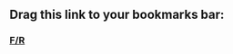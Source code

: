## Drag this link to your bookmarks bar:

 <h3><a href="javascript:(function&#32;FR_2_0(){function&#32;toastMsg(str,sec,err){WF.showMessage(&quot;&lt;b&gt;&quot;+str+&quot;&lt;/b&gt;&quot;,err);setTimeout(function(){WF.hideMessage()},(sec||2)*1e3)}function&#32;applyToEachItem(functionToApply,parent){functionToApply(parent);for(let&#32;child&#32;of&#32;parent.getChildren()){applyToEachItem(functionToApply,child)}}function&#32;findMatchingItems(itemPredicate,parent){const&#32;matches=[];function&#32;addIfMatch(item){if(itemPredicate(item)){matches.push(item)}}applyToEachItem(addIfMatch,parent);return&#32;matches}function&#32;editableItemWithVisibleMatch(item){const&#32;isVisible=WF.completedVisible()||!item.isWithinCompleted();return&#32;item.data.search_result&amp;&amp;item.data.search_result.matches&amp;&amp;isVisible&amp;&amp;!item.isReadOnly()}function&#32;escapeForRegExp(str){return&#32;str.replace(/[-\[\]{}()*+?.,\\^$|#]/g,&quot;\\$&amp;&quot;)}function&#32;countMatches(items,rgx){let&#32;matchCount=0;items.forEach(item=&gt;{let&#32;result=item.data.search_result;if(result.nameMatches){let&#32;nameMatch=item.getName().match(rgx);if(nameMatch)matchCount+=nameMatch.length}if(result.noteMatches){let&#32;noteMatch=item.getNote().match(rgx);if(noteMatch)matchCount+=noteMatch.length}});return&#32;matchCount}function&#32;replaceMatches(items,rgx,r){WF.editGroup(function(){items.forEach(item=&gt;{let&#32;result=item.data.search_result;if(result.nameMatches)WF.setItemName(item,item.getName().replace(rgx,htmlEscapeTextForContent(r)));if(result.noteMatches)WF.setItemNote(item,item.getNote().replace(rgx,htmlEscapeTextForContent(r)))})});r===&quot;&quot;?WF.clearSearch():WF.search(tQuery.replace(find,r))}function&#32;showFindReplaceDialog(b,t,b1,b2,di){const&#32;style='#inputBx{width:95%;height:20px;display:block;margin-top:5px;border:1px&#32;solid&#32;#ccc;border-radius:4px;padding:4px}.btnX{font-size:18px;background-color:#49baf2;border:2px&#32;solid;border-radius:20px;color:#fff;padding:5px&#32;15px;margin-top:16px;margin-right:16px}.btnX:focus{border-color:#c4c4c4}';const&#32;box=`&lt;p&gt;&lt;b&gt;Replace:&lt;/b&gt;&lt;input&#32;value=&quot;${htmlEscapeText(di)}&quot;&#32;id=&quot;inputBx&quot;&#32;type=&quot;text&quot;&#32;spellcheck=&quot;false&quot;&gt;&lt;/p&gt;`;const&#32;buttons=`&lt;div&gt;&lt;button&#32;type=&quot;button&quot;&#32;class=&quot;btnX&quot;&#32;id=&quot;btn1&quot;&gt;${htmlEscapeText(b1)}&lt;/button&gt;&lt;button&#32;type=&quot;button&quot;&#32;class=&quot;btnX&quot;&#32;id=&quot;btn2&quot;&gt;${htmlEscapeText(b2)}&lt;/button&gt;&lt;/div&gt;`;WF.showAlertDialog(`&lt;style&gt;${htmlEscapeText(style)}&lt;/style&gt;&lt;div&gt;${b}&lt;/div&gt;${box+buttons}`,t);setTimeout(function(){let&#32;userInput;const&#32;inputBx=document.getElementById(&quot;inputBx&quot;);const&#32;btn1=document.getElementById(&quot;btn1&quot;);const&#32;btn2=document.getElementById(&quot;btn2&quot;);inputBx.select();inputBx.addEventListener(&quot;keyup&quot;,function(event){if(event.key===&quot;Enter&quot;){btn1.click()}});btn1.onclick=function(){userInput=inputBx.value;WF.hideDialog();setTimeout(function(){replaceMatches(Matches,rgx_gi,userInput)},50)};btn2.onclick=function(){userInput=inputBx.value;WF.hideDialog();setTimeout(function(){replaceMatches(Matches,rgx_g,userInput)},50)}},100)}if(!WF.currentSearchQuery()){return&#32;void&#32;toastMsg('Use&#32;the&#32;searchbox&#32;to&#32;find.&#32;&lt;a&#32;href=&quot;https://workflowy.com/s/findreplace-bookmark/ynKNSb5dA77p2siT&quot;&#32;target=&quot;_blank&quot;&gt;Click&#32;here&#32;for&#32;more&#32;information.&lt;/a&gt;',3,true)}const&#32;tQuery=WF.currentSearchQuery().trim();const&#32;Matches=findMatchingItems(editableItemWithVisibleMatch,WF.currentItem());const&#32;isQuoted=tQuery.match(/(&quot;)(.+)(&quot;)/);const&#32;find=isQuoted?isQuoted[2]:tQuery.includes(&quot;&#32;&quot;)?false:tQuery;if(find===false){if(confirm('The&#32;search&#32;contains&#32;at&#32;least&#32;one&#32;space.\n\n1.&#32;Press&#32;OK&#32;to&#32;convert&#32;your&#32;search&#32;to&#32;&quot;exact&#32;match&quot;.\n\n2.&#32;Activate&#32;Find/Replace&#32;again.')){WF.search('&quot;'+tQuery+'&quot;')}return}const&#32;Title=&quot;Find/Replace&quot;;const&#32;modeTxt=isQuoted?&quot;Exact&#32;Match,&#32;&quot;:&quot;Single&#32;Word/Tag,&#32;&quot;;const&#32;compTxt=`Completed:&#32;${WF.completedVisible()?&quot;Included&quot;:&quot;Excluded&quot;}`;const&#32;findTxt=isQuoted?isQuoted[0]:tQuery;const&#32;body=`&lt;p&gt;&lt;b&gt;Mode:&lt;/b&gt;&lt;br&gt;${modeTxt+compTxt}&lt;/p&gt;&lt;p&gt;&lt;b&gt;Find:&lt;/b&gt;&lt;br&gt;${htmlEscapeText(findTxt)}&lt;/p&gt;`;const&#32;findRgx=escapeForRegExp(htmlEscapeTextForContent(find));const&#32;rgx_gi=new&#32;RegExp(findRgx,&quot;gi&quot;);const&#32;rgx_g=new&#32;RegExp(findRgx,&quot;g&quot;);const&#32;allCount=countMatches(Matches,rgx_gi);const&#32;caseCount=countMatches(Matches,rgx_g);if(allCount&gt;0){showFindReplaceDialog(body,Title,`Replace:&#32;All&#32;(${allCount})`,`Replace:&#32;Match&#32;Case&#32;(${caseCount})`,find)}else{WF.showAlertDialog(body+&quot;&lt;br&gt;&lt;br&gt;&lt;i&gt;No&#32;matches&#32;found.&lt;/i&gt;&quot;,Title)}})();">F/R</a></h3>
